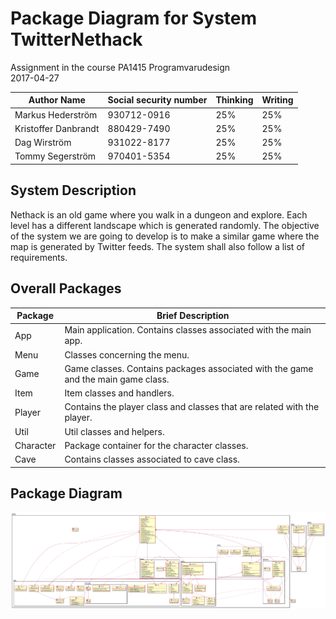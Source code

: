 # Package Diagram for System TwitterNethack

Assignment in the course PA1415 Programvarudesign  
2017-04-27  

| Author Name	          | Social security number	| Thinking	 | Writing	|
|-----------------------|-------------------------|------------|----------|
|Markus Hederström      | 930712-0916 		        |   25% 	   |	     25%|
|Kristoffer Danbrandt   | 880429-7490      		    |   25% 	   |		   25%|
|Dag Wirström           | 931022-8177      		    |   25% 	   |		   25%|
|Tommy Segerström       | 970401-5354      		    |   25% 	   |		   25%|

## System Description
Nethack is an old game where you walk in a dungeon and explore. Each level has a different landscape which is generated randomly. The objective of the system we are going to develop is to make a similar game where the map is generated by Twitter feeds. The system shall also follow a list of requirements.  

## Overall Packages

| Package | Brief Description	                                                                |
| --------|---------------------------------------------------------------------------------- |
|App      | Main application. Contains classes associated with the main app. 		              |
|Menu     | Classes concerning the menu.      		                                            |
|Game     | Game classes. Contains packages associated with the game and the main game class. |
|Item     | Item classes and handlers.      		                                              |
|Player   | Contains the player class and classes that are related with the player.           |
|Util     | Util classes and helpers.                                                         |
|Character| Package container for the character classes.                                      |
|Cave     | Contains classes associated to cave class.                                        |


## Package Diagram

![Package Diagram](img/package_diagram.png "Package Diagram")
